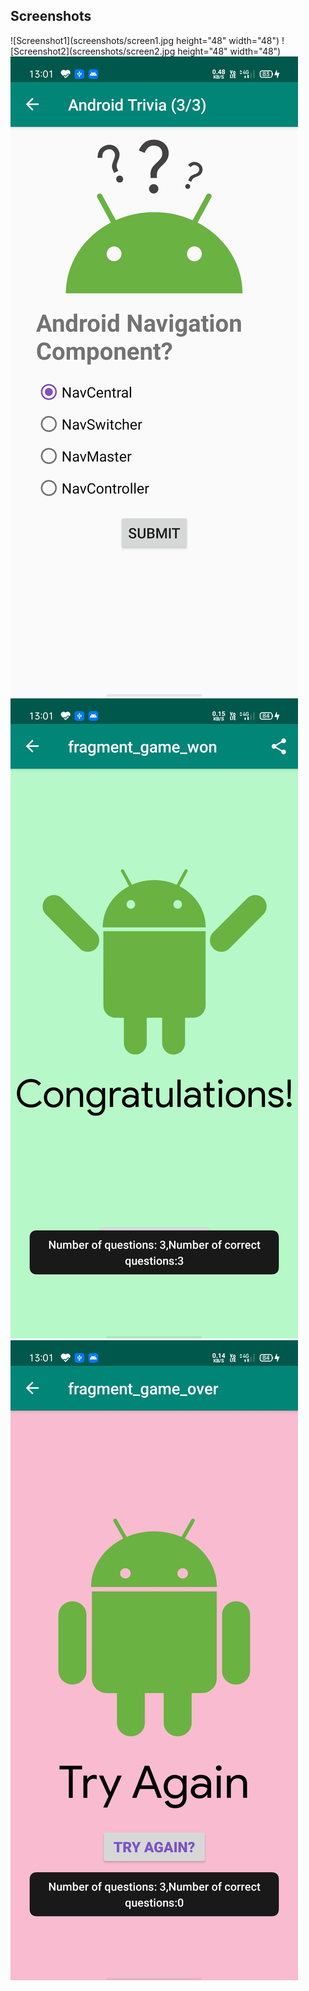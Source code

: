 
## Screenshots

![Screenshot1](screenshots/screen1.jpg height="48" width="48") ![Screenshot2](screenshots/screen2.jpg height="48" width="48")
![Screenshot3](screenshots/screen3.jpg) ![Screenshot4](screenshots/screen4.jpg)
![Screenshot5](screenshots/screen5.jpg) 


